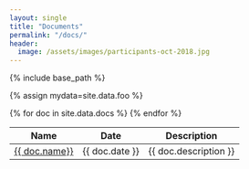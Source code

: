 ```yaml
---
layout: single
title: "Documents"
permalink: "/docs/"
header:
  image: /assets/images/participants-oct-2018.jpg
---
```

{% include base_path %}


{% assign mydata=site.data.foo %}

<table>
    <thead>
        <th>Name</th>
        <th>Date</th>
        <th>Description</th>
    </thead>
    <tbody>
    	  {% for doc in site.data.docs %}
        <tr>       
            <td><a href="{{ base_path }}/{{ doc.url }}">{{ doc.name}} </a></td>
            <td>{{ doc.date }}</td>
            <td>{{ doc.description }}</td>
        </tr>
    {% endfor %}
    </tbody>
</table>

<!-- [![](/assets/images/report_cover.jpg){: .align-left}]({{ base_path }}/pdfs/prewired-for-web.pdf)
To find out more about how we've developed and what we've been doing, read [our first Prewired report]({{ base_path }}/pdfs/prewired-for-web.pdf).
 -->

